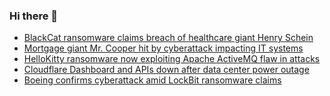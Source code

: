 ### Hi there 👋

<!--START_SECTION:feed-->
* [BlackCat ransomware claims breach of healthcare giant Henry Schein](https://www.bleepingcomputer.com/news/security/blackcat-ransomware-claims-breach-of-healthcare-giant-henry-schein/)
* [Mortgage giant Mr. Cooper hit by cyberattack impacting IT systems](https://www.bleepingcomputer.com/news/security/mortgage-giant-mr-cooper-hit-by-cyberattack-impacting-it-systems/)
* [HelloKitty ransomware now exploiting Apache ActiveMQ flaw in attacks](https://www.bleepingcomputer.com/news/security/hellokitty-ransomware-now-exploiting-apache-activemq-flaw-in-attacks/)
* [Cloudflare Dashboard and APIs down after data center power outage](https://www.bleepingcomputer.com/news/security/cloudflare-dashboard-and-apis-down-after-data-center-power-outage/)
* [Boeing confirms cyberattack amid LockBit ransomware claims](https://www.bleepingcomputer.com/news/security/boeing-confirms-cyberattack-amid-lockbit-ransomware-claims/)
<!--END_SECTION:feed-->

<!--
**frankenk/frankenk** is a ✨ _special_ ✨ repository because its `README.md` (this file) appears on your GitHub profile.

Here are some ideas to get you started:

- 🔭 I’m currently working on ...
- 🌱 I’m currently learning ...
- 👯 I’m looking to collaborate on ...
- 🤔 I’m looking for help with ...
- 💬 Ask me about ...
- 📫 How to reach me: ...
- 😄 Pronouns: ...
- ⚡ Fun fact: ...
-->



